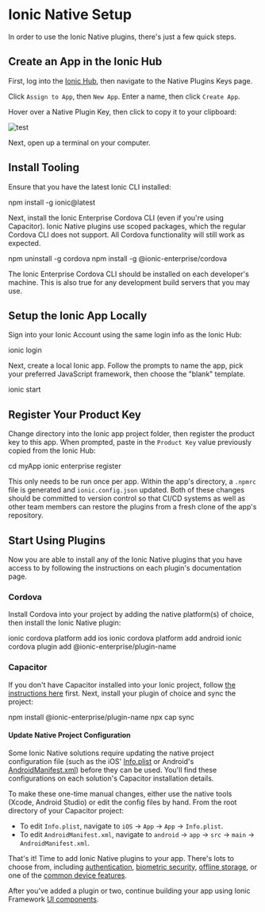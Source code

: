 # Ionic Native Setup

In order to use the Ionic Native plugins, there's just a few quick steps.

<wistia-video video-id="7higisvn9t"></wistia-video>

## Create an App in the Ionic Hub

First, log into the [Ionic Hub](https://dashboard.ionicframework.com), then navigate to the Native Plugins Keys page.

Click `Assign to App`, then `New App`. Enter a name, then click `Create App`.

Hover over a Native Plugin Key, then click to copy it to your clipboard:

![test](/docs/assets/img/native/native-setup-keys.png)

Next, open up a terminal on your computer.

## Install Tooling

Ensure that you have the latest Ionic CLI installed:

<command-line> <command-prompt>npm install -g ionic@latest</command-prompt> </command-line>

Next, install the Ionic Enterprise Cordova CLI (even if you're using Capacitor). Ionic Native plugins use scoped packages, which the regular Cordova CLI does not support. All Cordova functionality will still work as expected.

<command-line> <command-prompt>npm uninstall -g cordova</command-prompt> <command-prompt>npm install -g @ionic-enterprise/cordova</command-prompt> </command-line>

The Ionic Enterprise Cordova CLI should be installed on each developer's machine. This is also true for any development build servers that you may use.

## Setup the Ionic App Locally

Sign into your Ionic Account using the same login info as the Ionic Hub:

<command-line> <command-prompt>ionic login</command-prompt> </command-line>

Next, create a local Ionic app. Follow the prompts to name the app, pick your preferred JavaScript framework, then choose the "blank" template.

<command-line> <command-prompt>ionic start</command-prompt> </command-line>

## Register Your Product Key

Change directory into the Ionic app project folder, then register the product key to this app. When prompted, paste in the `Product Key` value previously copied from the Ionic Hub:

<command-line> <command-prompt>cd myApp</command-prompt> <command-prompt>ionic enterprise register</command-prompt> </command-line>

This only needs to be run once per app. Within the app's directory, a `.npmrc` file is generated and `ionic.config.json` updated. Both of these changes should be committed to version control so that CI/CD systems as well as other team members can restore the plugins from a fresh clone of the app's repository.

## Start Using Plugins

Now you are able to install any of the Ionic Native plugins that you have access to by following the instructions on each plugin's documentation page.

### Cordova

Install Cordova into your project by adding the native platform(s) of choice, then install the Ionic Native plugin:

<command-line> <command-prompt>ionic cordova platform add ios</command-prompt> <command-prompt>ionic cordova platform add android</command-prompt> <command-prompt>ionic cordova plugin add @ionic-enterprise/plugin-name</command-prompt> </command-line>

### Capacitor

If you don't have Capacitor installed into your Ionic project, follow [the instructions here](https://capacitor.ionicframework.com/docs/getting-started/with-ionic) first. Next, install your plugin of choice and sync the project:

<command-line> <command-prompt>npm install @ionic-enterprise/plugin-name</command-prompt> <command-prompt>npx cap sync</command-prompt> </command-line>

#### Update Native Project Configuration

Some Ionic Native solutions require updating the native project configuration file (such as the iOS' [Info.plist](https://capacitor.ionicframework.com/docs/ios/configuration/) or Android's [AndroidManifest.xml](https://capacitor.ionicframework.com/docs/android/configuration)) before they can be used. You'll find these configurations on each solution's Capacitor installation details.

To make these one-time manual changes, either use the native tools (Xcode, Android Studio) or edit the config files by hand. From the root directory of your Capacitor project:

- To edit `Info.plist`, navigate to `iOS` -> `App` -> `App` -> `Info.plist`.
- To edit `AndroidManifest.xml`, navigate to `android` -> `app` -> `src` -> `main` -> `AndroidManifest.xml`.

That's it! Time to add Ionic Native plugins to your app. There's lots to choose from, including [authentication](/docs/enterprise/auth-connect), [biometric security](/docs/enterprise/identity-vault), [offline storage](/docs/enterprise/offline-storage), or one of the [common device features](/docs/enterprise/camera).

After you've added a plugin or two, continue building your app using Ionic Framework [UI components](/docs/components).
